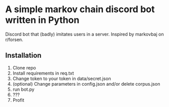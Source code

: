 # A simple markov chain discord bot written in Python

Discord bot that (badly) imitates users in a server.
Inspired by markovbaj on r/forsen.

## Installation

1. Clone repo
2. Install requirements in req.txt
3. Change token to your token in data/secret.json
4. (optional) Change parameters in config.json and/or delete corpus.json
5. run bot.py
6. ???
7. Profit
